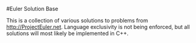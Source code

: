 #Euler Solution Base

This is a collection of various solutions to problems from http://ProjectEuler.net. Language exclusivity is not being enforced, but all solutions will most likely be implemented in C++. 
